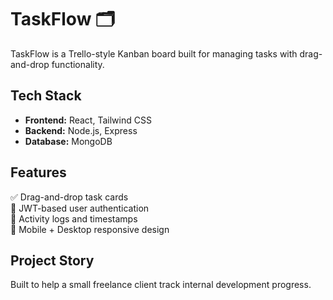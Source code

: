 # TaskFlow 🗂️

TaskFlow is a Trello-style Kanban board built for managing tasks with drag-and-drop functionality.

## Tech Stack
- **Frontend:** React, Tailwind CSS
- **Backend:** Node.js, Express
- **Database:** MongoDB

## Features
✅ Drag-and-drop task cards  
🔐 JWT-based user authentication  
📆 Activity logs and timestamps  
📱 Mobile + Desktop responsive design  

## Project Story
Built to help a small freelance client track internal development progress.

